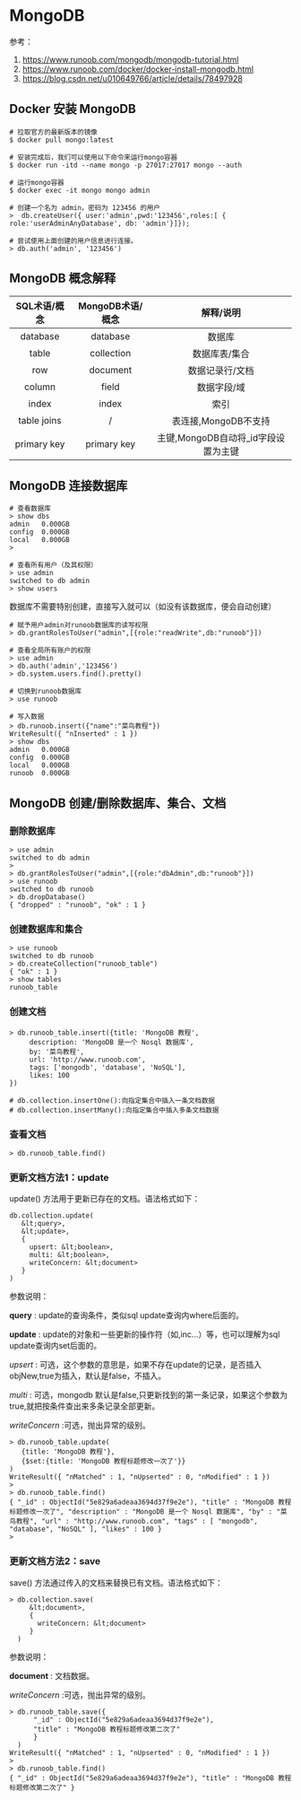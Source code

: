 # MongoDB

参考：

1. https://www.runoob.com/mongodb/mongodb-tutorial.html
2. https://www.runoob.com/docker/docker-install-mongodb.html
3. https://blog.csdn.net/u010649766/article/details/78497928

## Docker 安装 MongoDB


```angularjs
# 拉取官方的最新版本的镜像
$ docker pull mongo:latest

# 安装完成后，我们可以使用以下命令来运行mongo容器
$ docker run -itd --name mongo -p 27017:27017 mongo --auth

# 运行mongo容器
$ docker exec -it mongo mongo admin

# 创建一个名为 admin，密码为 123456 的用户
>  db.createUser({ user:'admin',pwd:'123456',roles:[ { role:'userAdminAnyDatabase', db: 'admin'}]});

# 尝试使用上面创建的用户信息进行连接。
> db.auth('admin', '123456')
```

## MongoDB 概念解释
	
|   SQL术语/概念 |   MongoDB术语/概念   |  解释/说明                        |
|:------------:|:-------------------:|:-------------------------------:|
| database     |  database           | 数据库                           |
| table        |  collection         | 数据库表/集合                     |
| row	       |  document           | 数据记录行/文档                    |
| column	   |  field              | 数据字段/域                       |
| index	       |  index              | 索引                             |
| table joins  |      /              | 表连接,MongoDB不支持               |
| primary key  |  primary key        | 主键,MongoDB自动将_id字段设置为主键  |

## MongoDB 连接数据库

```angularjs
# 查看数据库
> show dbs
admin   0.000GB
config  0.000GB
local   0.000GB
> 

# 查看所有用户（及其权限）
> use admin
switched to db admin
> show users
```

数据库不需要特别创建，直接写入就可以（如没有该数据库，便会自动创建）


```angularjs
# 赋予用户admin对runoob数据库的读写权限
> db.grantRolesToUser("admin",[{role:"readWrite",db:"runoob"}])

# 查看全局所有账户的权限
> use admin
> db.auth('admin','123456')
> db.system.users.find().pretty()

# 切换到runoob数据库
> use runoob

# 写入数据
> db.runoob.insert({"name":"菜鸟教程"})
WriteResult({ "nInserted" : 1 })
> show dbs
admin   0.000GB
config  0.000GB
local   0.000GB
runoob  0.000GB
```

## MongoDB 创建/删除数据库、集合、文档

### 删除数据库
```
> use admin
switched to db admin
> 
> db.grantRolesToUser("admin",[{role:"dbAdmin",db:"runoob"}])
> use runoob
switched to db runoob
> db.dropDatabase()
{ "dropped" : "runoob", "ok" : 1 }
```

### 创建数据库和集合
```
> use runoob
switched to db runoob
> db.createCollection("runoob_table") 
{ "ok" : 1 }
> show tables
runoob_table
```

### 创建文档
```
> db.runoob_table.insert({title: 'MongoDB 教程', 
     description: 'MongoDB 是一个 Nosql 数据库',
     by: '菜鸟教程',
     url: 'http://www.runoob.com',
     tags: ['mongodb', 'database', 'NoSQL'],
     likes: 100
})

# db.collection.insertOne():向指定集合中插入一条文档数据
# db.collection.insertMany():向指定集合中插入多条文档数据
```

### 查看文档
```
> db.runoob_table.find()
```

### 更新文档方法1：update


update() 方法用于更新已存在的文档。语法格式如下：
```
db.collection.update(
   &lt;query>,
   &lt;update>,
   {
     upsert: &lt;boolean>,
     multi: &lt;boolean>,
     writeConcern: &lt;document>
   }
)
```
参数说明：

**query** : update的查询条件，类似sql update查询内where后面的。

**update** : update的对象和一些更新的操作符（如$,$inc...）等，也可以理解为sql update查询内set后面的。

*upsert* : 可选，这个参数的意思是，如果不存在update的记录，是否插入objNew,true为插入，默认是false，不插入。

*multi* : 可选，mongodb 默认是false,只更新找到的第一条记录，如果这个参数为true,就把按条件查出来多条记录全部更新。

*writeConcern* :可选，抛出异常的级别。

```
> db.runoob_table.update(
   {title: 'MongoDB 教程'},
   {$set:{title: 'MongoDB 教程标题修改一次了'}}
)
WriteResult({ "nMatched" : 1, "nUpserted" : 0, "nModified" : 1 })
> 
> db.runoob_table.find()
{ "_id" : ObjectId("5e829a6adeaa3694d37f9e2e"), "title" : "MongoDB 教程标题修改一次了", "description" : "MongoDB 是一个 Nosql 数据库", "by" : "菜鸟教程", "url" : "http://www.runoob.com", "tags" : [ "mongodb", "database", "NoSQL" ], "likes" : 100 }
> 
```

### 更新文档方法2：save
save() 方法通过传入的文档来替换已有文档。语法格式如下：
```
> db.collection.save(
     &lt;document>,
     {
       writeConcern: &lt;document>
     }
  )
```
参数说明：

**document** : 文档数据。

*writeConcern* :可选，抛出异常的级别。
```
> db.runoob_table.save({
      "_id" : ObjectId("5e829a6adeaa3694d37f9e2e"),
      "title" : "MongoDB 教程标题修改第二次了"
      }
  )
WriteResult({ "nMatched" : 1, "nUpserted" : 0, "nModified" : 1 })
> 
> db.runoob_table.find()
{ "_id" : ObjectId("5e829a6adeaa3694d37f9e2e"), "title" : "MongoDB 教程标题修改第二次了" }

```








